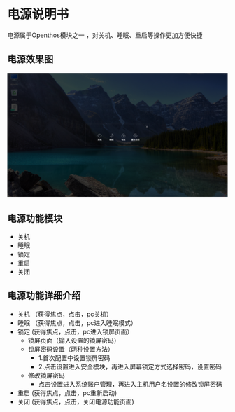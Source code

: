 # 电源说明书
电源属于Openthos模块之一 ，对关机、睡眠、重启等操作更加方便快捷

## 电源效果图
![](pic/guanji/powerMenu.png)

## 电源功能模块
   - 关机
   - 睡眠
   - 锁定
   - 重启
   - 关闭

## 电源功能详细介绍
   - 关机 （获得焦点，点击，pc关机）
   - 睡眠 （获得焦点，点击，pc进入睡眠模式）
   - 锁定  (获得焦点，点击，pc进入锁屏页面）
      - 锁屏页面（输入设置的锁屏密码）
      - 锁屏密码设置（两种设置方法）
         - 1.首次配置中设置锁屏密码
         - 2.点击设置进入安全模块，再进入屏幕锁定方式选择密码，设置密码
      - 修改锁屏密码
         - 点击设置进入系统账户管理，再进入主机用户名设置的修改锁屏密码
   - 重启 (获得焦点，点击，pc重新启动)
   - 关闭 (获得焦点，点击，关闭电源功能页面)
